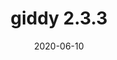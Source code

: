 ---
title: giddy 2.3.3
date: 2020-06-10
description:  This release does not add new functionalities for spatiotemporal analytics. Instead, it features the additional support of python 3.8 and the migration of the documentation website host from readthedocs to GitHub Page. In addition, two GitHub workflows for (1) continuous integration and (2) building and releasing the package to pypi and github are configured to automate these maintenance process with GitHub Actions. Refer to the GitHhub release notes for details.
type: news
month: "06.10"
year: "2020"
link: "https://pypi.org/project/giddy/2.3.3/"
---